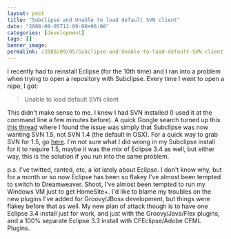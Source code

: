 ```yaml
---
layout: post
title: "Subclipse and Unable to load default SVN client"
date: "2008-09-05T11:09:00+06:00"
categories: [development]
tags: []
banner_image: 
permalink: /2008/09/05/Subclipse-and-Unable-to-load-default-SVN-client
---
```


I recently had to reinstall Eclipse (for the 10th time) and I ran into a problem when trying to open a repository with Subclipse. Every time I went to open a repo, I got:

<blockquote>
<p>
Unable to load default SVN client
</p>
</blockquote>

This didn't make sense to me. I knew I had SVN installed (I used it at the command line a few minutes before). A quick Google search turned up this <a href="http://svn.haxx.se/subusers/archive-2008-07/0368.shtml">this thread</a> where I found the issue was simply that Subclipse was now wanting SVN 1.5, not SVN 1.4 (the default in OSX). For a quick way to grab SVN for 1.5, go <a href="http://www.collab.net/downloads/community/">here</a>. I'm not sure what I did wrong in my Subclipse install for it to require 1.5, maybe it was the mix of Eclipse 3.4 as well, but either way, this is the solution if you run into the same problem.

p.s. I've twitted, ranted, etc, a lot lately about Eclipse. I don't know why, but for a month or so now Eclipse has been so flakey I've almost been tempted to switch to Dreamweaver. Shoot, I've almost been tempted to run my Windows VM just to get HomeSite+. I'd like to blame my troubles on the new plugins I've added for Groovy/JBoss development, but things were flakey before that as well. My new plan of attack though is to have one Eclipse 3.4 install just for work, and just with the Groovy/Java/Flex plugins, and a 100% separate Eclipse 3.3 install with CFEclipse/Adobe CFML Plugins.
